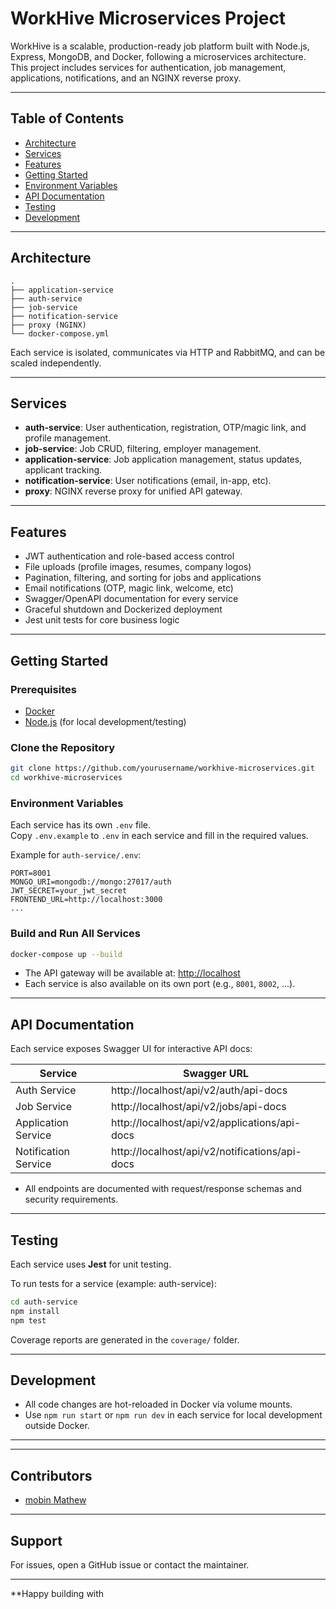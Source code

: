 # WorkHive Microservices Project

WorkHive is a scalable, production-ready job platform built with Node.js, Express, MongoDB, and Docker, following a microservices architecture.  
This project includes services for authentication, job management, applications, notifications, and an NGINX reverse proxy.

---

## Table of Contents

- [Architecture](#architecture)
- [Services](#services)
- [Features](#features)
- [Getting Started](#getting-started)
- [Environment Variables](#environment-variables)
- [API Documentation](#api-documentation)
- [Testing](#testing)
- [Development](#development)

---

## Architecture

```
.
├── application-service
├── auth-service
├── job-service
├── notification-service
├── proxy (NGINX)
└── docker-compose.yml
```

Each service is isolated, communicates via HTTP and RabbitMQ, and can be scaled independently.

---

## Services

- **auth-service**: User authentication, registration, OTP/magic link, and profile management.
- **job-service**: Job CRUD, filtering, employer management.
- **application-service**: Job application management, status updates, applicant tracking.
- **notification-service**: User notifications (email, in-app, etc).
- **proxy**: NGINX reverse proxy for unified API gateway.

---

## Features

- JWT authentication and role-based access control
- File uploads (profile images, resumes, company logos)
- Pagination, filtering, and sorting for jobs and applications
- Email notifications (OTP, magic link, welcome, etc)
- Swagger/OpenAPI documentation for every service
- Graceful shutdown and Dockerized deployment
- Jest unit tests for core business logic

---

## Getting Started

### Prerequisites

- [Docker](https://www.docker.com/)
- [Node.js](https://nodejs.org/) (for local development/testing)

### Clone the Repository

```sh
git clone https://github.com/yourusername/workhive-microservices.git
cd workhive-microservices
```

### Environment Variables

Each service has its own `.env` file.  
Copy `.env.example` to `.env` in each service and fill in the required values.

Example for `auth-service/.env`:

```
PORT=8001
MONGO_URI=mongodb://mongo:27017/auth
JWT_SECRET=your_jwt_secret
FRONTEND_URL=http://localhost:3000
...
```

### Build and Run All Services

```sh
docker-compose up --build
```

- The API gateway will be available at: [http://localhost](http://localhost)
- Each service is also available on its own port (e.g., `8001`, `8002`, ...).

---

## API Documentation

Each service exposes Swagger UI for interactive API docs:

| Service              | Swagger URL                                    |
| -------------------- | ---------------------------------------------- |
| Auth Service         | http://localhost/api/v2/auth/api-docs          |
| Job Service          | http://localhost/api/v2/jobs/api-docs          |
| Application Service  | http://localhost/api/v2/applications/api-docs  |
| Notification Service | http://localhost/api/v2/notifications/api-docs |

- All endpoints are documented with request/response schemas and security requirements.

---

## Testing

Each service uses **Jest** for unit testing.

To run tests for a service (example: auth-service):

```sh
cd auth-service
npm install
npm test
```

Coverage reports are generated in the `coverage/` folder.

---

## Development

- All code changes are hot-reloaded in Docker via volume mounts.
- Use `npm run start` or `npm run dev` in each service for local development outside Docker.

---

---

## Contributors

- [mobin Mathew](https://github.com/mobin04)

---

## Support

For issues, open a GitHub issue or contact the maintainer.

---

\*\*Happy building with
